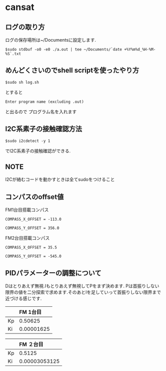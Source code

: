 # cansat

## ログの取り方

ログの保存場所は~/Documentsに設定します.


```shell
$sudo stdbuf -o0 -e0 ./a.out | tee ~/Documents/`date +%Y%m%d_%H-%M-%S`.txt
```

## めんどくさいのでshell scriptを使ったやり方

```shell
$sudo sh log.sh
```
とすると
```shell
Enter program name (excluding .out)
```
と出るので
プログラム名を入れます

## I2C系素子の接触確認方法

```shell
$sudo i2cdetect -y 1
```

でI2C系素子の接触確認ができる.

## NOTE

I2Cが絡むコードを動かすときは全てsudoをつけること

## コンパスのoffset値
FM1台目搭載コンパス

`COMPASS_X_OFFSET = -113.0`

`COMPASS_Y_OFFSET = 356.0`

FM2台目搭載コンパス

`COMPASS_X_OFFSET = 35.5`

`COMPASS_Y_OFFSET = -545.0`

## PIDパラメーターの調整について

Dはとりあえず無視.Iもとりあえず無視してPをまず決めます.
Pは首振りしない限界の値を二分探索で求めます.そのあとIを足していって首振りしない限界まで近づける感じです.

||FM 1台目|
|:--|:--|
|Kp|0.50625|
|Ki|0.00001625|

||FM ２台目|
|:--|:--|
|Kp|0.5125|
|Ki|0.00003053125|
